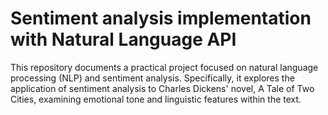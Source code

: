 # Sentiment analysis implementation with Natural Language API

This repository documents a practical project focused on natural language processing (NLP) and sentiment analysis. Specifically, it explores the application of sentiment analysis to Charles Dickens' novel, A Tale of Two Cities, examining emotional tone and linguistic features within the text.
